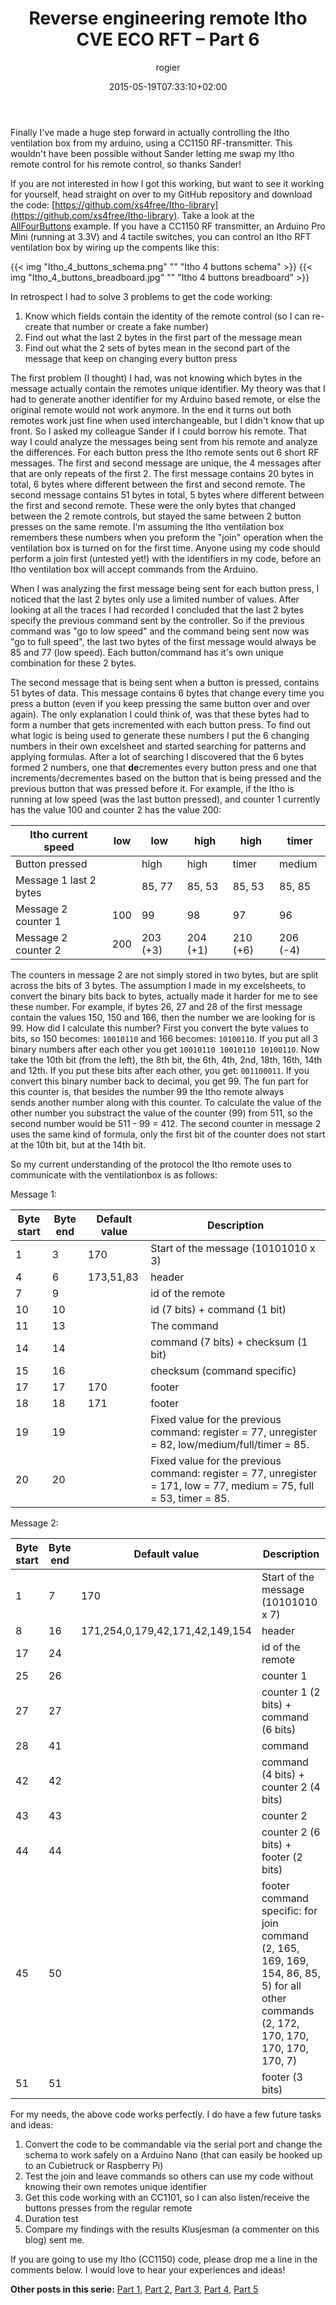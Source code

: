 ﻿---
title: Reverse engineering remote Itho CVE ECO RFT – Part 6
author: rogier
type: post
date: 2015-05-19T07:33:10+02:00
url: /2015/05/19/reverse-engineering-remote-itho-cve-eco-rft-part-6/
commentFolder: 2015-05-19-reverse-engineering-remote-itho-cve-eco-rft-part-6
categories:
- HomeAutomation
tags:
- arduino
- CC1150
- Itho
resources:
- src: Itho_4_buttons_schema.png
  title: Itho 4 buttons schema
- src: Itho_4_buttons_breadboard.jpg
  title: Itho 4 buttons breadboard
aliases:
- index.php/2015/05/reverse-engineering-remote-itho-cve-eco-rft-part-6/
---
Finally I've made a huge step forward in actually controlling the Itho ventilation box from my arduino, using a CC1150 RF-transmitter. This wouldn't have been possible without Sander letting me swap my Itho remote control for his remote control, so thanks Sander!

If you are not interested in how I got this working, but want to see it working for yourself, head straight on over to my GitHub repository and download the code: [https://github.com/xs4free/Itho-library](https://github.com/xs4free/Itho-library). Take a look at the [AllFourButtons](https://github.com/xs4free/Itho-library/tree/master/examples/AllFourButtons) example. If you have a CC1150 RF transmitter, an Arduino Pro Mini (running at 3.3V) and 4 tactile switches, you can control an Itho RFT ventilation box by wiring up the compents like this:

{{< img "Itho_4_buttons_schema.png" ""  "Itho 4 buttons schema" >}}
{{< img "Itho_4_buttons_breadboard.jpg" ""  "Itho 4 buttons breadboard" >}}

In retrospect I had to solve 3 problems to get the code working:

1.  Know which fields contain the identity of the remote control (so I can re-create that number or create a fake number)
2.  Find out what the last 2 bytes in the first part of the message mean
3.  Find out what the 2 sets of bytes mean in the second part of the message that keep on changing every button press

The first problem (I thought) I had, was not knowing which bytes in the message actually contain the remotes unique identifier. My theory was that I had to generate another identifier for my Arduino based remote, or else the original remote would not work anymore. In the end it turns out both remotes work just fine when used interchangeable, but I didn't know that up front. So I asked my colleague Sander if I could borrow his remote. That way I could analyze the messages being sent from his remote and analyze the differences. For each button press the Itho remote sents out 6 short RF messages. The first and second message are unique, the 4 messages after that are only repeats of the first 2. The first message contains 20 bytes in total, 6 bytes where different between the first and second remote. The second message contains 51 bytes in total, 5 bytes where different between the first and second remote. These were the only bytes that changed between the 2 remote controls, but stayed the same between 2 button presses on the same remote. I'm assuming the Itho ventilation box remembers these numbers when you preform the "join" operation when the ventilation box is turned on for the first time. Anyone using my code should perform a join first (untested yet!) with the identifiers in my code, before an Itho ventilation box will accept commands from the Arduino.

When I was analyzing the first message being sent for each button press, I noticed that the last 2 bytes only use a limited number of values. After looking at all the traces I had recorded I concluded that the last 2 bytes specify the previous command sent by the controller. So if the previous command was "go to low speed" and the command being sent now was "go to full speed", the last two bytes of the first message would always be 85 and 77 (low speed). Each button/command has it's own unique combination for these 2 bytes.

The second message that is being sent when a button is pressed, contains 51 bytes of data. This message contains 6 bytes that change every time you press a button (even if you keep pressing the same button over and over again). The only explanation I could think of, was that these bytes had to form a number that gets incremented with each button press. To find out what logic is being used to generate these numbers I put the 6 changing numbers in their own excelsheet and started searching for patterns and applying formulas. After a lot of searching I discovered that the 6 bytes formed 2 numbers, one that **de**crementes every button press and one that increments/decrementes based on the button that is being pressed and the previous button that was pressed before it. For example, if the Itho is running at low speed (was the last button pressed), and counter 1 currently has the value 100 and counter 2 has the value 200:

|Itho current speed    |low|low     |high    |high    |timer   |
|----------------------|---|--------|--------|--------|--------|
|Button pressed        |   |high    |high    |timer   |medium  |
|Message 1 last 2 bytes|   |85, 77  |85, 53  |85, 53  |85, 85  |
|Message 2 counter 1   |100|99      |98      |97      |96      |
|Message 2 counter 2   |200|203 (+3)|204 (+1)|210 (+6)|206 (-4)|

The counters in message 2 are not simply stored in two bytes, but are split across the bits of 3 bytes. The assumption I made in my excelsheets, to convert the binary bits back to bytes, actually made it harder for me to see these number. For example, if bytes 26, 27 and 28 of the first message contain the values 150, 150 and 166, then the number we are looking for is 99. How did I calculate this number? First you convert the byte values to bits, so 150 becomes: `10010110` and 166 becomes: `10100110`. If you put all 3 binary numbers after each other you get `10010110 10010110 10100110`. Now take the 10th bit (from the left), the 8th bit, the 6th, 4th, 2nd, 18th, 16th, 14th and 12th. If you put these bits after each other, you get: `001100011`. If you convert this binary number back to decimal, you get 99. The fun part for this counter is, that besides the number 99 the Itho remote always sends another number along with this counter. To calculate the value of the other number you substract the value of the counter (99) from 511, so the second number would be 511 - 99 = 412.
The second counter in message 2 uses the same kind of formula, only the first bit of the counter does not start at the 10th bit, but at the 14th bit.

So my current understanding of the protocol the Itho remote uses to communicate with the ventilationbox is as follows:

Message 1:

|Byte start|Byte end|Default value|Description                                                                                      |
|----------|--------|-------------|-------------------------------------------------------------------------------------------------|
|1         |3       |170          |Start of the message (10101010 x 3)                                                              |
|4         |6       |173,51,83    |header                                                                                           |
|7         |9       |             |id of the remote                                                                                 |
|10        |10      |             |id (7 bits) + command (1 bit)                                                                    |
|11        |13      |             |The command                                                                                      |
|14        |14      |             |command (7 bits) + checksum (1 bit)                                                              |
|15        |16      |             |checksum (command specific)                                                                      |
|17        |17      |170          |footer                                                                                           |
|18        |18      |171          |footer                                                                                           |
|19        |19      |             |Fixed value for the previous command: register = 77, unregister = 82, low/medium/full/timer = 85.|
|20        |20      |             |Fixed value for the previous command: register = 77, unregister = 171, low = 77, medium = 75, full = 53, timer = 85.|


Message 2:

|Byte start|Byte end|Default value                  |Description                          |
|----------|--------|-------------------------------|-------------------------------------|
|1         |7       |170                            |Start of the message (10101010 x 7)  |
|8         |16      |171,254,0,179,42,171,42,149,154|header                               |
|17        |24      |                               |id of the remote                     |
|25        |26      |                               |counter 1                            |
|27        |27      |                               |counter 1 (2 bits) + command (6 bits)|
|28        |41      |                               |command                              |
|42        |42      |                               |command (4 bits) + counter 2 (4 bits)|
|43        |43      |                               |counter 2                            |
|44        |44      |                               |counter 2 (6 bits) + footer (2 bits) |
|45        |50      |                               |footer command specific: for join command (2, 165, 169, 169, 154, 86, 85, 5) for all other commands (2, 172, 170, 170, 170, 170, 170, 7)|
|51        |51      |                               |footer (3 bits)                      |

For my needs, the above code works perfectly. I do have a few future tasks and ideas:

1.  Convert the code to be commandable via the serial port and change the schema to work safely on a Arduino Nano (that can easily be hooked up to an Cubietruck or Raspberry Pi)
2.  Test the join and leave commands so others can use my code without knowing their own remotes unique identifier
3.  Get this code working with an CC1101, so I can also listen/receive the buttons presses from the regular remote
4.  Duration test
5.  Compare my findings with the results Klusjesman (a commenter on this blog) sent me.

If you are going to use my Itho (CC1150) code, please drop me a line in the comments below. I would love to hear your experiences and ideas!

**Other posts in this serie:** [Part 1](https://www.progz.nl/blog/2014/12/reverse-engineering-remote-itho-cve-eco-rft-part-1/ "Reverse engineering remote Itho CVE ECO RFT – Part 1"), [Part 2](https://www.progz.nl/blog/2014/12/reverse-engineering-remote-itho-cve-eco-rft-part-2/ "Reverse engineering remote Itho CVE ECO RFT – Part 2"), [Part 3](https://www.progz.nl/blog/2015/01/reverse-engineering-remote-itho-cve-eco-rft-part-3/ "Reverse engineering remote Itho CVE ECO RFT – Part 3"), [Part 4](https://www.progz.nl/blog/2015/02/reverse-engineering-remote-itho-cve-eco-rft-part-4/ "Reverse engineering remote Itho CVE ECO RFT – Part 4"), [Part 5](https://www.progz.nl/blog/2015/02/reverse-engineering-remote-itho-cve-eco-rft-part-5/)
